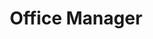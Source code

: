 ---
draft: false
name: "Courtney Southard"
title: "Office Manager"
avatar: {
    src: "https://i.postimg.cc/8CD097Mq/Courtney.jpg",
    alt: "Courtney Southard"
}
publishDate: "2022-11-07 15:39"
---